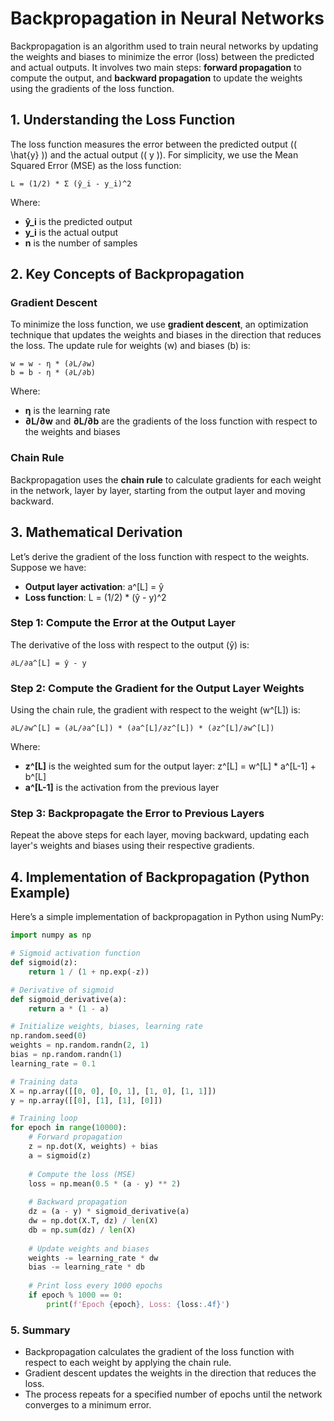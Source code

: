 # Backpropagation in Neural Networks

Backpropagation is an algorithm used to train neural networks by updating the weights and biases to minimize the error (loss) between the predicted and actual outputs. It involves two main steps: **forward propagation** to compute the output, and **backward propagation** to update the weights using the gradients of the loss function.

## 1. Understanding the Loss Function

The loss function measures the error between the predicted output (\( \hat{y} \)) and the actual output (\( y \)). For simplicity, we use the Mean Squared Error (MSE) as the loss function:

    L = (1/2) * Σ (ŷ_i - y_i)^2

Where:
- **ŷ_i** is the predicted output
- **y_i** is the actual output
- **n** is the number of samples

## 2. Key Concepts of Backpropagation

### Gradient Descent

To minimize the loss function, we use **gradient descent**, an optimization technique that updates the weights and biases in the direction that reduces the loss. The update rule for weights (w) and biases (b) is:

    w = w - η * (∂L/∂w)
    b = b - η * (∂L/∂b)

Where:
- **η** is the learning rate
- **∂L/∂w** and **∂L/∂b** are the gradients of the loss function with respect to the weights and biases

### Chain Rule

Backpropagation uses the **chain rule** to calculate gradients for each weight in the network, layer by layer, starting from the output layer and moving backward.

## 3. Mathematical Derivation

Let’s derive the gradient of the loss function with respect to the weights. Suppose we have:

- **Output layer activation**: a^[L] = ŷ
- **Loss function**: L = (1/2) * (ŷ - y)^2

### Step 1: Compute the Error at the Output Layer

The derivative of the loss with respect to the output (ŷ) is:

    ∂L/∂a^[L] = ŷ - y

### Step 2: Compute the Gradient for the Output Layer Weights

Using the chain rule, the gradient with respect to the weight (w^[L]) is:

    ∂L/∂w^[L] = (∂L/∂a^[L]) * (∂a^[L]/∂z^[L]) * (∂z^[L]/∂w^[L])

Where:
- **z^[L]** is the weighted sum for the output layer: z^[L] = w^[L] * a^[L-1] + b^[L]
- **a^[L-1]** is the activation from the previous layer

### Step 3: Backpropagate the Error to Previous Layers

Repeat the above steps for each layer, moving backward, updating each layer's weights and biases using their respective gradients.

## 4. Implementation of Backpropagation (Python Example)

Here’s a simple implementation of backpropagation in Python using NumPy:

```python
import numpy as np

# Sigmoid activation function
def sigmoid(z):
    return 1 / (1 + np.exp(-z))

# Derivative of sigmoid
def sigmoid_derivative(a):
    return a * (1 - a)

# Initialize weights, biases, learning rate
np.random.seed(0)
weights = np.random.randn(2, 1)
bias = np.random.randn(1)
learning_rate = 0.1

# Training data
X = np.array([[0, 0], [0, 1], [1, 0], [1, 1]])
y = np.array([[0], [1], [1], [0]])

# Training loop
for epoch in range(10000):
    # Forward propagation
    z = np.dot(X, weights) + bias
    a = sigmoid(z)
    
    # Compute the loss (MSE)
    loss = np.mean(0.5 * (a - y) ** 2)
    
    # Backward propagation
    dz = (a - y) * sigmoid_derivative(a)
    dw = np.dot(X.T, dz) / len(X)
    db = np.sum(dz) / len(X)
    
    # Update weights and biases
    weights -= learning_rate * dw
    bias -= learning_rate * db
    
    # Print loss every 1000 epochs
    if epoch % 1000 == 0:
        print(f'Epoch {epoch}, Loss: {loss:.4f}')
```
### 5. Summary
- Backpropagation calculates the gradient of the loss function with respect to each weight by applying the chain rule.
- Gradient descent updates the weights in the direction that reduces the loss.
- The process repeats for a specified number of epochs until the network converges to a minimum error.
